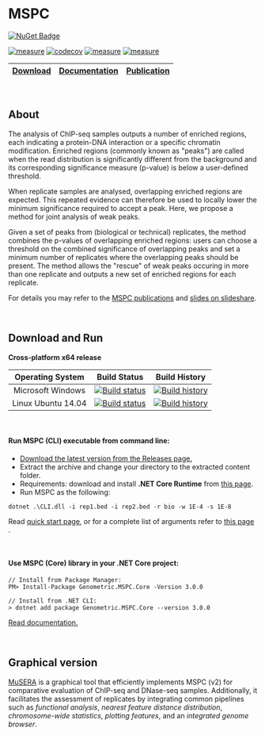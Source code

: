 
# MSPC

[![NuGet Badge](https://buildstats.info/nuget/Genometric.MSPC.Core?vWidth=50&dWidth=50)](https://www.nuget.org/packages/Genometric.MSPC.Core)

[![measure](https://sonarcloud.io/api/project_badges/measure?project=mspc&metric=alert_status)](https://sonarcloud.io/dashboard/index/mspc)  [![codecov](https://codecov.io/gh/Genometric/MSPC/branch/master/graph/badge.svg)](https://codecov.io/gh/Genometric/MSPC)   [![measure](https://sonarcloud.io/api/project_badges/measure?project=mspc&metric=ncloc)](https://sonarcloud.io/dashboard/index/mspc) [![measure](https://sonarcloud.io/api/project_badges/measure?project=mspc&metric=sqale_rating)](https://sonarcloud.io/dashboard/index/mspc)

| [Download](https://github.com/Genometric/MSPC/releases) | [Documentation](https://genometric.github.io/MSPC/) | [Publication](https://genometric.github.io/MSPC/publications)
| -- | -- |--: |

<br/>

## About

The analysis of ChIP-seq samples outputs a number of enriched regions, 
each indicating a protein-DNA interaction or a specific chromatin 
modification. Enriched regions (commonly known as "peaks") are called 
when the read distribution is significantly different from the background 
and its corresponding significance measure (p-value) is below a 
user-defined threshold.

When replicate samples are analysed, overlapping enriched regions are 
expected. This repeated evidence can therefore be used to locally lower 
the minimum significance required to accept a peak. Here, we propose a 
method for joint analysis of weak peaks.

Given a set of peaks from (biological or technical) replicates, the method 
combines the p-values of overlapping enriched regions: users can choose a 
threshold on the combined significance of overlapping peaks and set a 
minimum number of replicates where the overlapping peaks should be present. 
The method allows the "rescue" of weak peaks occuring in more than one 
replicate and outputs a new set of enriched regions for each replicate. 

For details you may refer to the 
[MSPC publications](https://genometric.github.io/MSPC/publications) 
and [slides on slideshare](http://www.slideshare.net/jalilivahid/mspc-50694133).

<br/>

## Download and Run

**Cross-platform x64 release**

| Operating System |  Build Status | Build History |
| :--------------: | :-----------: | :-----------: |
| Microsoft Windows  | [![Build status](https://ci.appveyor.com/api/projects/status/p63wau60mm2fldcr/branch/master?svg=true)](https://ci.appveyor.com/project/VJalili/mspc/branch/master) | [![Build history](https://buildstats.info/appveyor/chart/VJalili/mspc)](https://ci.appveyor.com/project/VJalili/mspc/history) |
| Linux Ubuntu 14.04 | [![Build status](https://travis-ci.org/Genometric/MSPC.svg?branch=master)](https://travis-ci.org/Genometric/MSPC) | [![Build history](https://buildstats.info/travisci/chart/Genometric/MSPC)](https://travis-ci.org/Genometric/MSPC/builds) |



<br/>

#### Run MSPC (CLI) executable from command line: 

- [Download the latest version from the Releases page.](https://github.com/Genometric/MSPC/releases) 
- Extract the archive and change your directory to the extracted content folder.
- Requirements: download and install **.NET Core Runtime** from [this page](https://www.microsoft.com/net/download).
- Run MSPC as the following:
```shell
dotnet .\CLI.dll -i rep1.bed -i rep2.bed -r bio -w 1E-4 -s 1E-8
```

Read [quick start page](https://genometric.github.io/MSPC/docs/quick_start),
or for a complete list of arguments refer to
[this page](https://github.com/Genometric/MSPC/wiki/Arguments-in-details) .


<br/>

#### Use MSPC (Core) library in your .NET Core project:

```shell
// Install from Package Manager:
PM> Install-Package Genometric.MSPC.Core -Version 3.0.0

// Install from .NET CLI:
> dotnet add package Genometric.MSPC.Core --version 3.0.0
```

[Read documentation.](https://genometric.github.io/MSPC/docs/library/install)

<br/>



## Graphical version
[MuSERA](https://github.com/Genometric/MuSERA) is a graphical tool that efficiently 
implements MSPC (v2) for comparative evaluation of ChIP-seq and DNase-seq 
samples. Additionally, it facilitates the assessment of replicates by 
integrating common pipelines such as _functional analysis_,
 _nearest feature distance distribution_, _chromosome-wide statistics_, 
_plotting features_, and an _integrated genome browser_.

